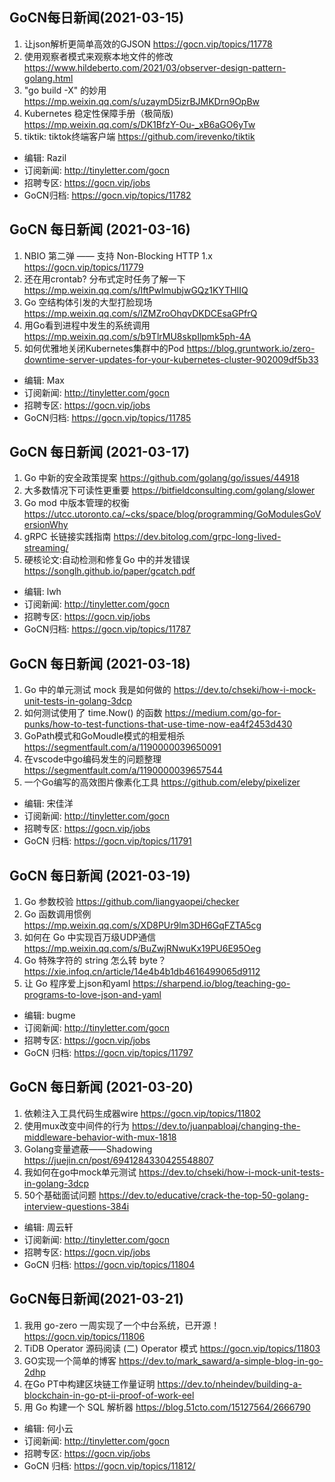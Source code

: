 ## GoCN每日新闻(2021-03-15)

1. 让json解析更简单高效的GJSON https://gocn.vip/topics/11778
2. 使用观察者模式来观察本地文件的修改 https://www.hildeberto.com/2021/03/observer-design-pattern-golang.html
3. "go build -X" 的妙用 https://mp.weixin.qq.com/s/uzaymD5izrBJMKDrn9OpBw
4. Kubernetes 稳定性保障手册（极简版) https://mp.weixin.qq.com/s/DK1BfzY-Ou-_xB6aGO6yTw
5. tiktik: tiktok终端客户端 https://github.com/irevenko/tiktik

* 编辑: Razil  
* 订阅新闻: http://tinyletter.com/gocn  
* 招聘专区: https://gocn.vip/jobs   
* GoCN归档: https://gocn.vip/topics/11782

## GoCN 每日新闻 (2021-03-16)

1. NBIO 第二弹 —— 支持 Non-Blocking HTTP 1.x https://gocn.vip/topics/11779
2. 还在用crontab? 分布式定时任务了解一下 https://mp.weixin.qq.com/s/IftPwlmubjwGQz1KYTHIIQ
3. Go 空结构体引发的大型打脸现场 https://mp.weixin.qq.com/s/lZMZroOhqvDKDCEsaGPfrQ
4. 用Go看到进程中发生的系统调用 https://mp.weixin.qq.com/s/b9TlrMU8skpIlpmk5ph-4A
5. 如何优雅地关闭Kubernetes集群中的Pod https://blog.gruntwork.io/zero-downtime-server-updates-for-your-kubernetes-cluster-902009df5b33

* 编辑: Max
* 订阅新闻: http://tinyletter.com/gocn
* 招聘专区: https://gocn.vip/jobs
* GoCN归档: https://gocn.vip/topics/11785

## GoCN 每日新闻 (2021-03-17)

1. Go 中新的安全政策提案 https://github.com/golang/go/issues/44918
2. 大多数情况下可读性更重要 https://bitfieldconsulting.com/golang/slower
3. Go mod 中版本管理的权衡 https://utcc.utoronto.ca/~cks/space/blog/programming/GoModulesGoVersionWhy
4. gRPC 长链接实践指南 https://dev.bitolog.com/grpc-long-lived-streaming/
5. 硬核论文:自动检测和修复Go 中的并发错误 https://songlh.github.io/paper/gcatch.pdf

* 编辑: lwh
* 订阅新闻: http://tinyletter.com/gocn
* 招聘专区: https://gocn.vip/jobs
* GoCN归档: https://gocn.vip/topics/11787

## GoCN 每日新闻 (2021-03-18)

1. Go 中的单元测试 mock 我是如何做的 https://dev.to/chseki/how-i-mock-unit-tests-in-golang-3dcp
2. 如何测试使用了 time.Now() 的函数 https://medium.com/go-for-punks/how-to-test-functions-that-use-time-now-ea4f2453d430
3. GoPath模式和GoMoudle模式的相爱相杀 https://segmentfault.com/a/1190000039650091
4. 在vscode中go编码发生的问题整理 https://segmentfault.com/a/1190000039657544
5. 一个Go编写的高效图片像素化工具 https://github.com/eleby/pixelizer

- 编辑: 宋佳洋
- 订阅新闻: http://tinyletter.com/gocn
- 招聘专区: https://gocn.vip/jobs
- GoCN 归档: https://gocn.vip/topics/11791


## GoCN 每日新闻 (2021-03-19)

1. Go 参数校验 https://github.com/liangyaopei/checker
2. Go 函数调用惯例 https://mp.weixin.qq.com/s/XD8PUr9lm3DH6GqFZTA5cg
3. 如何在 Go 中实现百万级UDP通信 https://mp.weixin.qq.com/s/BuZwjRNwuKx19PU6E95Oeg
4. Go 特殊字符的 string 怎么转 byte？https://xie.infoq.cn/article/14e4b4b1db4616499065d9112
5. 让 Go 程序爱上json和yaml https://sharpend.io/blog/teaching-go-programs-to-love-json-and-yaml


- 编辑: bugme
- 订阅新闻: http://tinyletter.com/gocn
- 招聘专区: https://gocn.vip/jobs
- GoCN 归档: https://gocn.vip/topics/11797

## GoCN 每日新闻 (2021-03-20)

1. 依赖注入工具代码生成器wire https://gocn.vip/topics/11802
2. 使用mux改变中间件的行为 https://dev.to/juanpabloaj/changing-the-middleware-behavior-with-mux-1818
3. Golang变量遮蔽——Shadowing https://juejin.cn/post/6941284330425548807
4. 我如何在go中mock单元测试 https://dev.to/chseki/how-i-mock-unit-tests-in-golang-3dcp
5. 50个基础面试问题 https://dev.to/educative/crack-the-top-50-golang-interview-questions-384i

- 编辑: 周云轩
- 订阅新闻: http://tinyletter.com/gocn
- 招聘专区: https://gocn.vip/jobs
- GoCN 归档: https://gocn.vip/topics/11804

## GoCN每日新闻(2021-03-21)

1. 我用 go-zero 一周实现了一个中台系统，已开源！ https://gocn.vip/topics/11806
2. TiDB Operator 源码阅读 (二) Operator 模式 https://gocn.vip/topics/11803
3. GO实现一个简单的博客 https://dev.to/mark_saward/a-simple-blog-in-go-2dhp
4. 在Go PT中构建区块链工作量证明 https://dev.to/nheindev/building-a-blockchain-in-go-pt-ii-proof-of-work-eel
5. 用 Go 构建一个 SQL 解析器 https://blog.51cto.com/15127564/2666790

- 编辑: 何小云
- 订阅新闻: http://tinyletter.com/gocn
- 招聘专区: https://gocn.vip/jobs
- GoCN 归档: https://gocn.vip/topics/11812/
